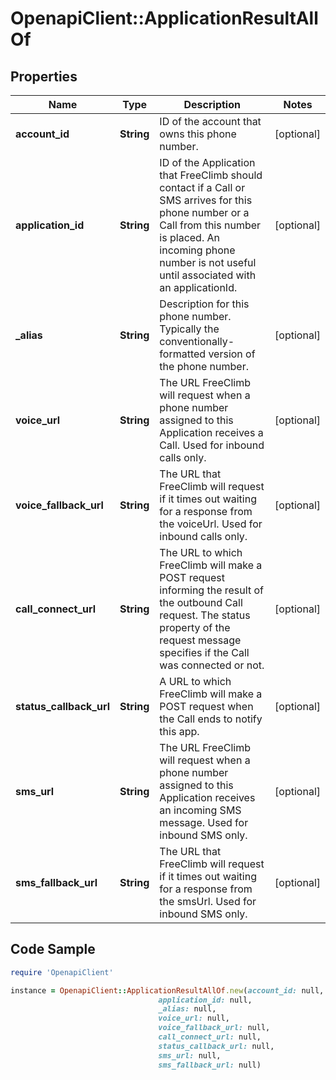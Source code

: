 # OpenapiClient::ApplicationResultAllOf

## Properties

Name | Type | Description | Notes
------------ | ------------- | ------------- | -------------
**account_id** | **String** | ID of the account that owns this phone number. | [optional] 
**application_id** | **String** | ID of the Application that FreeClimb should contact if a Call or SMS arrives for this phone number or a Call from this number is placed. An incoming phone number is not useful until associated with an applicationId. | [optional] 
**_alias** | **String** | Description for this phone number. Typically the conventionally-formatted version of the phone number. | [optional] 
**voice_url** | **String** | The URL FreeClimb will request when a phone number assigned to this Application receives a Call. Used for inbound calls only. | [optional] 
**voice_fallback_url** | **String** | The URL that FreeClimb will request if it times out waiting for a response from the voiceUrl. Used for inbound calls only. | [optional] 
**call_connect_url** | **String** | The URL to which FreeClimb will make a POST request informing the result of the outbound Call request. The status property of the request message specifies if the Call was connected or not. | [optional] 
**status_callback_url** | **String** | A URL to which FreeClimb will make a POST request when the Call ends to notify this app. | [optional] 
**sms_url** | **String** | The URL FreeClimb will request when a phone number assigned to this Application receives an incoming SMS message. Used for inbound SMS only. | [optional] 
**sms_fallback_url** | **String** | The URL that FreeClimb will request if it times out waiting for a response from the smsUrl. Used for inbound SMS only. | [optional] 

## Code Sample

```ruby
require 'OpenapiClient'

instance = OpenapiClient::ApplicationResultAllOf.new(account_id: null,
                                 application_id: null,
                                 _alias: null,
                                 voice_url: null,
                                 voice_fallback_url: null,
                                 call_connect_url: null,
                                 status_callback_url: null,
                                 sms_url: null,
                                 sms_fallback_url: null)
```


